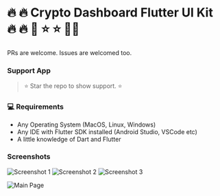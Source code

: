 # 🔥 🔥 Crypto Dashboard Flutter UI Kit 🔥 🔥 💫 ⭐️ ⭐️ 👨‍💻 


PRs are welcome. Issues are welcomed too.


### Support App

> ⭐️ Star the repo to show support. ⭐️


### 💻 Requirements

- Any Operating System (MacOS, Linux, Windows)
- Any IDE with Flutter SDK installed (Android Studio, VSCode etc)
- A little knowledge of Dart and Flutter


### Screenshots

![Screenshot 1](https://res.cloudinary.com/olayemii/image/upload/v1612831194/assets/crypto-001_uq1uc8.jpg) ![Screenshot 2](https://res.cloudinary.com/olayemii/image/upload/v1612831194/assets/crypto-002_ewein8.jpg) ![Screenshot 3](https://res.cloudinary.com/olayemii/image/upload/v1612831194/assets/crypto-003_oi58pa.jpg)

![Main Page](https://res.cloudinary.com/olayemii/image/upload/v1612831196/assets/crypto-main_loieck.jpg)

